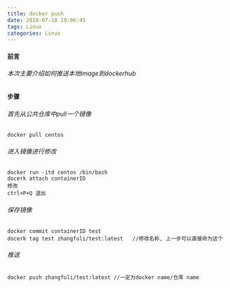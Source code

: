 ```yaml
---
title: docker push
date: 2018-07-18 19:06:45
tags: Linux
categories: Linux
---
```


#### 前言
###### 本次主要介绍如何推送本地image到dockerhub

#### 步骤
###### 首先从公共仓库中pull一个镜像
	docker pull centos

###### 进入镜像进行修改
	docker run -itd centos /bin/bash
	docerk attach containerID
	修改
	ctrl+P+Q 退出

###### 保存镜像
	docker commit containerID test
	docerk tag test zhangfuli/test:latest   //修改名称, 上一步可以直接命为这个  

###### 推送
	docker push zhangfuli/test:latest //一定为docker name/仓库 name

